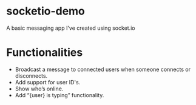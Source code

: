 # socketio-demo
A basic messaging app I've created using socket.io

# Functionalities

* Broadcast a message to connected users when someone connects or disconnects.
* Add support for user ID's.
* Show who’s online.
* Add “{user} is typing” functionality.